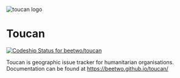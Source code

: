 ![toucan logo](https://github.com/beetwo/toucan/blob/master/toucan/branding/static/toucan/logos/Toucan_Logo_Main.png)

# Toucan

[ ![Codeship Status for beetwo/toucan](https://codeship.com/projects/b7b1fb70-8d18-0132-df0d-2286ccb6e81a/status?branch=master)](https://codeship.com/projects/60574)

Toucan is geographic issue tracker for humanitarian organisations. Documentation can be found at https://beetwo.github.io/toucan/
